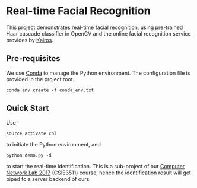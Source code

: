 # Real-time Facial Recognition
This project demonstrates real-time facial recognition, using pre-trained Haar cascade classifier in OpenCV and the online facial recognition service provides by [Kairos](https://www.kairos.com/).

## Pre-requisites
We use [Conda](https://www.continuum.io/content/conda-data-science) to manage the Python environment. The configuration file is provided in the project root.
```
conda env create -f conda_env.txt
```

## Quick Start
Use
```
source activate cnl
```
to initiate the Python environment, and
```
python demo.py -d
```
to start the real-time identification. This is a sub-project of our [Computer Network Lab 2017](http://www.pcs.csie.ntu.edu.tw/course/cnl/2017/) (CSIE3511) course, hence the identification result will get piped to a server backend of ours. 
